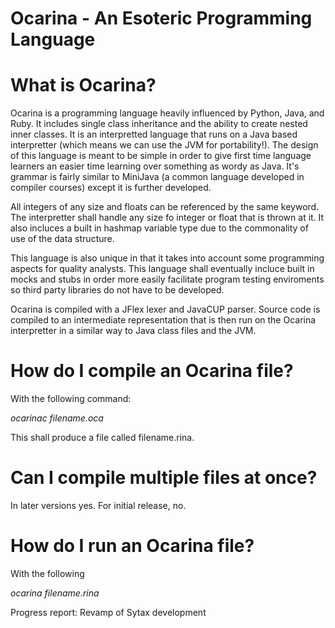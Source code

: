 # Ocarina - An Esoteric Programming Language

# What is Ocarina?
Ocarina is a programming language heavily influenced by Python, Java, and Ruby. It includes single class inheritance and the ability to create nested
inner classes. It is an interpretted language that runs on a Java based interpretter (which means we can use the JVM for portability!). The design of
this language is meant to be simple in order to give first time language learners an easier time learning over something as wordy as Java. It's grammar
is fairly similar to MiniJava (a common language developed in compiler courses) except it is further developed.

All integers of any size and floats can be referenced by the same keyword. The interpretter shall handle any size fo integer or float that is thrown at
it. It also incluces a built in hashmap variable type due to the commonality of use of the data structure. 

This language is also unique in that it takes into account some programming aspects for quality analysts. This language shall eventually incluce built in
mocks and stubs in order more easily facilitate program testing enviroments so third party libraries do not have to be developed.

Ocarina is compiled with a JFlex lexer and JavaCUP parser. Source code is compiled to an intermediate representation that is then run on the Ocarina 
interpretter in a similar way to Java class files and the JVM.

# How do I compile an Ocarina file?
With the following command:

*ocarinac filename.oca*

This shall produce a file called filename.rina.

# Can I compile multiple files at once?
In later versions yes. For initial release, no.

# How do I run an Ocarina file?
With the following 

*ocarina filename.rina*

Progress report:
Revamp of Sytax development